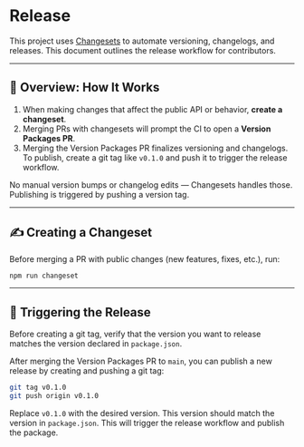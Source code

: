 # Release

This project uses [Changesets](https://github.com/changesets/changesets) to automate versioning, changelogs, and releases. This document outlines the release workflow for contributors.

---

## 🧠 Overview: How It Works

1. When making changes that affect the public API or behavior, **create a changeset**.
2. Merging PRs with changesets will prompt the CI to open a **Version Packages PR**.
3. Merging the Version Packages PR finalizes versioning and changelogs. To publish, create a git tag like `v0.1.0` and push it to trigger the release workflow.

No manual version bumps or changelog edits — Changesets handles those. Publishing is triggered by pushing a version tag.

---

## ✍️ Creating a Changeset

Before merging a PR with public changes (new features, fixes, etc.), run:

```bash
npm run changeset
```

---

## 🚀 Triggering the Release

Before creating a git tag, verify that the version you want to release matches the version declared in `package.json`.

After merging the Version Packages PR to `main`, you can publish a new release by creating and pushing a git tag:

```bash
git tag v0.1.0
git push origin v0.1.0
```

Replace `v0.1.0` with the desired version. This version should match the version in `package.json`. This will trigger the release workflow and publish the package.

